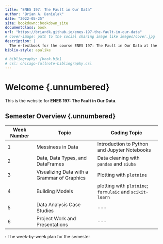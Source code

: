 ```yaml
---
title: "ENES 197: The Fault in Our Data"
author: "Brian A. Danielak"
date: "2022-05-25"
site: bookdown::bookdown_site
documentclass: book
url: "https://briandk.github.io/enes-197-the-fault-in-our-data"
# cover-image: path to the social sharing image like images/cover.jpg
description: |
  The e-textbook for the course ENES 197: The Fault in Our Data at the University of Maryland
biblio-style: apalike

# bibliography: [book.bib]
# csl: chicago-fullnote-bibliography.csl
---
```


# Welcome {.unnumbered}

This is the website for **ENES 197: The Fault in Our Data**.

## Semester Overview {.unnumbered}

| Week Number | Topic                                       | Coding Topic                                             |
|-------------|---------------------------------------------|----------------------------------------------------------|
| 1           | Messiness in Data                           | Introduction to Python and Jupyter Notebooks             |
| 2           | Data, Data Types, and DataFrames            | Data cleaning with `pandas` and `siuba`                  |
| 3           | Visualizing Data with a Grammar of Graphics | Plotting with `plotnine`                                 |
| 4           | Building Models                             | plotting with `plotnine`; `formulaic` and `scikit-learn` |
| 5           | Data Analysis Case Studies                  | ---                                                      |
| 6           | Project Work and Presentations              | ---                                                      |

: The week-by-week plan for the semester
